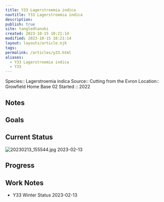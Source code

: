 ```yaml
---
title: Y33 Lagerstroemia indica
navtitle: Y33 Lagerstroemia indica
description: 
publish: true
site: tangledtanuki
created: 2023-10-15 10:21:14
modified: 2023-10-15 10:21:14
layout: layouts/article.njk
tags: 
permalink: /articles/y33.html
aliases:
  - Y33 Lagerstroemia indica
  - Y33
---
```


Species:: Lagerstroemia indica
Source:: Cutting from the Evron
Location:: Growfield Home Base 02
Started :: 2022
## Notes

## Goals
## Current Status

![20230213_155544.jpg](/img/20230213_155544.jpg)
2023-02-13

## Progress

## Work Notes

- Y33 Winter Status 2023-02-13

